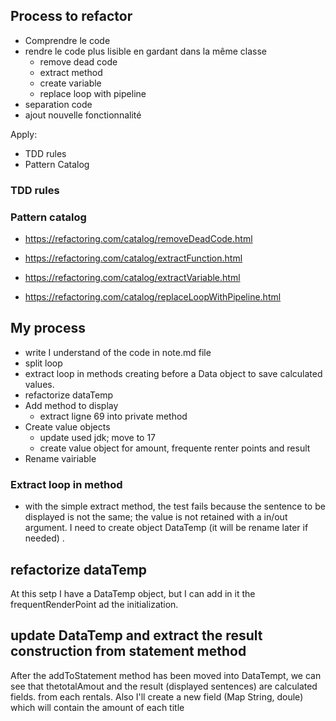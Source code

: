 ## Process to refactor

* Comprendre le code
* rendre le code plus lisible en gardant dans la même classe
  * remove dead code
  * extract method
  * create variable
  * replace loop with pipeline
* separation code
* ajout nouvelle fonctionnalité

Apply:

- TDD rules
- Pattern Catalog


### TDD rules



### Pattern catalog

- https://refactoring.com/catalog/removeDeadCode.html
- https://refactoring.com/catalog/extractFunction.html
- https://refactoring.com/catalog/extractVariable.html

- https://refactoring.com/catalog/replaceLoopWithPipeline.html


## My process
* write I understand of the code in note.md file
* split loop
* extract loop in methods creating before a Data object to save calculated values.
* refactorize dataTemp
* Add method to display
  * extract ligne 69 into private method
* Create value objects
  * update used jdk; move to 17
  * create value object for amount, frequente renter points and result
* Rename vairiable

### Extract loop in method


* with the simple extract method, the test fails because the sentence to be displayed is not the same; 
the value is not retained with a in/out argument.
I need to create object DataTemp (it will be rename later if needed) .




## refactorize dataTemp
At this setp I have a DataTemp object, but I can add in it the frequentRenderPoint ad the initialization.

## update DataTemp and extract the result construction from statement method
After the addToStatement  method has been moved into DataTempt, we can see that thetotalAmout and the result (displayed sentences)
are calculated fields. from each rentals.
Also I'll create a new field (Map String, doule) which will contain the amount of each title

